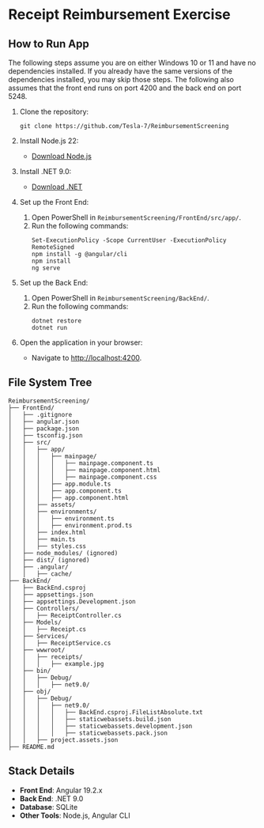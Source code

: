 # Receipt Reimbursement Exercise



## How to Run App
The following steps assume you are on either Windows 10 or 11 and have no dependencies installed. If you already have the same versions of the dependencies installed, you may skip those steps. The following also assumes that the front end runs on port 4200 and the back end on port 5248.

1. Clone the repository:
   ```
   git clone https://github.com/Tesla-7/ReimbursementScreening
   ```

2. Install Node.js 22:
   - [Download Node.js](https://nodejs.org/en/download/)

3. Install .NET 9.0:
   - [Download .NET](https://dotnet.microsoft.com/en-us/download)

4. Set up the Front End:
   1. Open PowerShell in `ReimbursementScreening/FrontEnd/src/app/`.
   2. Run the following commands:
      ```
      Set-ExecutionPolicy -Scope CurrentUser -ExecutionPolicy RemoteSigned
      npm install -g @angular/cli
      npm install
      ng serve
      ```

5. Set up the Back End:
   1. Open PowerShell in `ReimbursementScreening/BackEnd/`.
   2. Run the following commands:
      ```
      dotnet restore
      dotnet run
      ```

6. Open the application in your browser:
   - Navigate to [http://localhost:4200](http://localhost:4200).


## File System Tree
```
ReimbursementScreening/
├── FrontEnd/
│   ├── .gitignore
│   ├── angular.json
│   ├── package.json
│   ├── tsconfig.json
│   ├── src/
│   │   ├── app/
│   │   │   ├── mainpage/
│   │   │   │   ├── mainpage.component.ts
│   │   │   │   ├── mainpage.component.html
│   │   │   │   ├── mainpage.component.css
│   │   │   ├── app.module.ts
│   │   │   ├── app.component.ts
│   │   │   ├── app.component.html
│   │   ├── assets/
│   │   ├── environments/
│   │   │   ├── environment.ts
│   │   │   ├── environment.prod.ts
│   │   ├── index.html
│   │   ├── main.ts
│   │   ├── styles.css
│   ├── node_modules/ (ignored)
│   ├── dist/ (ignored)
│   ├── .angular/
│   │   ├── cache/
├── BackEnd/
│   ├── BackEnd.csproj
│   ├── appsettings.json
│   ├── appsettings.Development.json
│   ├── Controllers/
│   │   ├── ReceiptController.cs
│   ├── Models/
│   │   ├── Receipt.cs
│   ├── Services/
│   │   ├── ReceiptService.cs
│   ├── wwwroot/
│   │   ├── receipts/
│   │   │   ├── example.jpg
│   ├── bin/
│   │   ├── Debug/
│   │   │   ├── net9.0/
│   ├── obj/
│   │   ├── Debug/
│   │   │   ├── net9.0/
│   │   │   │   ├── BackEnd.csproj.FileListAbsolute.txt
│   │   │   │   ├── staticwebassets.build.json
│   │   │   │   ├── staticwebassets.development.json
│   │   │   │   ├── staticwebassets.pack.json
│   │   ├── project.assets.json
├── README.md
```

## Stack Details
- **Front End**: Angular 19.2.x
- **Back End**: .NET 9.0
- **Database**: SQLite
- **Other Tools**: Node.js, Angular CLI
